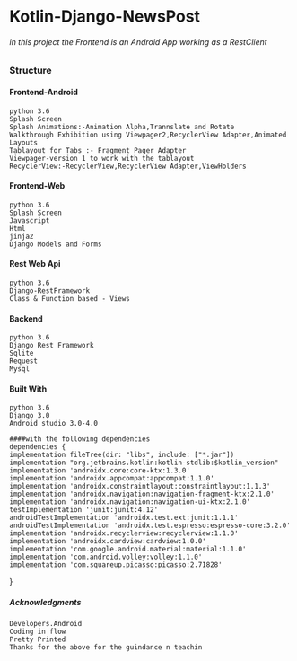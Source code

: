 # __Kotlin-Django-NewsPost__

###### in this project the Frontend is an Android App working as a RestClient 
### Structure

#### Frontend-Android 

    python 3.6
    Splash Screen
    Splash Animations:-Animation Alpha,Trannslate and Rotate
    Walkthrough Exhibition using Viewpager2,RecyclerView Adapter,Animated Layouts
    Tablayout for Tabs :- Fragment Pager Adapter
    Viewpager-version 1 to work with the tablayout
    RecyclerView:-RecyclerView,RecyclerView Adapter,ViewHolders

#### Frontend-Web

    python 3.6
    Splash Screen
    Javascript
    Html
    jinja2
    Django Models and Forms
    

#### Rest Web Api

    python 3.6
    Django-RestFramework
    Class & Function based - Views


#### Backend

    python 3.6
    Django Rest Framework
    Sqlite
    Request
    Mysql

#### Built With

    python 3.6
    Django 3.0
    Android studio 3.0-4.0
    
    ####with the following dependencies
    dependencies {
    implementation fileTree(dir: "libs", include: ["*.jar"])
    implementation "org.jetbrains.kotlin:kotlin-stdlib:$kotlin_version"
    implementation 'androidx.core:core-ktx:1.3.0'
    implementation 'androidx.appcompat:appcompat:1.1.0'
    implementation 'androidx.constraintlayout:constraintlayout:1.1.3'
    implementation 'androidx.navigation:navigation-fragment-ktx:2.1.0'
    implementation 'androidx.navigation:navigation-ui-ktx:2.1.0'
    testImplementation 'junit:junit:4.12'
    androidTestImplementation 'androidx.test.ext:junit:1.1.1'
    androidTestImplementation 'androidx.test.espresso:espresso-core:3.2.0'
    implementation 'androidx.recyclerview:recyclerview:1.1.0'
    implementation 'androidx.cardview:cardview:1.0.0'
    implementation 'com.google.android.material:material:1.1.0'
    implementation 'com.android.volley:volley:1.1.0'
    implementation 'com.squareup.picasso:picasso:2.71828'
}

   

##### Acknowledgments

    Developers.Android
    Coding in flow
    Pretty Printed
    Thanks for the above for the guindance n teachin

